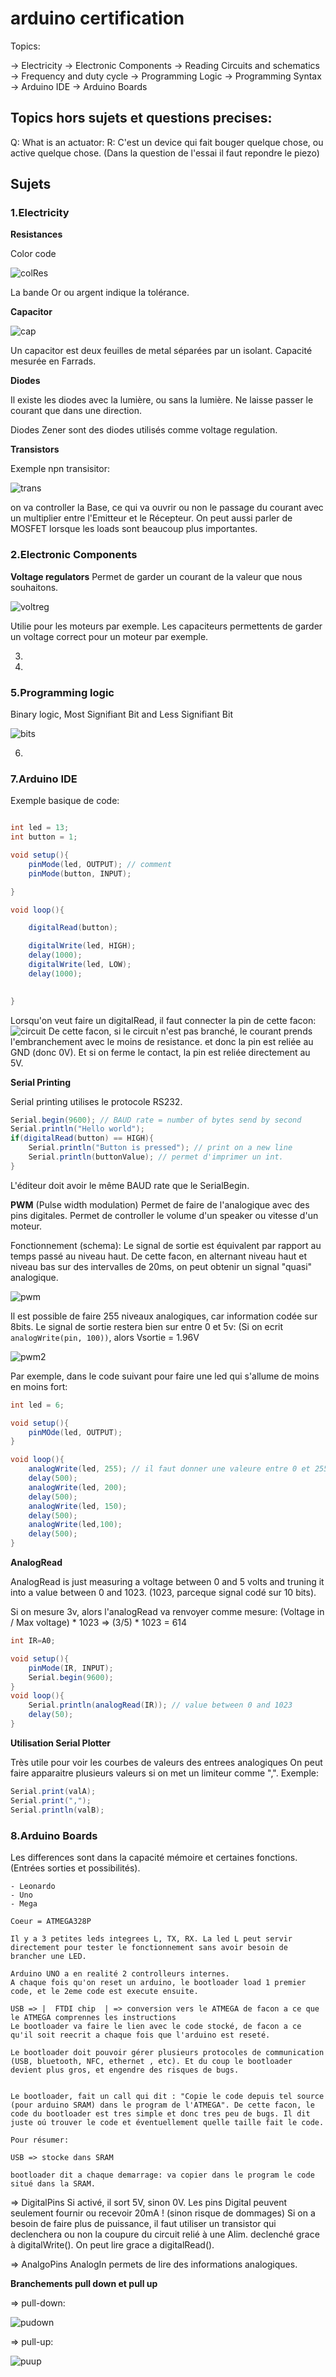 # arduino certification

Topics:

-> Electricity
-> Electronic Components
-> Reading Circuits and schematics
-> Frequency and duty cycle
-> Programming Logic
-> Programming Syntax
-> Arduino IDE
-> Arduino Boards



## Topics hors sujets et questions precises:

Q: What is an actuator:
R: C'est un device qui fait bouger quelque chose, ou active quelque chose. (Dans la question de l'essai il faut repondre le piezo)


## Sujets


### 1.Electricity

**Resistances**

Color code

![colRes](./img/ard/ard08.png)

La bande Or ou argent indique la tolérance.

**Capacitor**

![cap](./img/ard/ard06.png)

Un capacitor est deux feuilles de metal séparées par un isolant.
Capacité mesurée en Farrads.


**Diodes**

Il existe les diodes avec la lumière, ou sans la lumière. Ne laisse passer le courant que dans une direction.

Diodes Zener sont des diodes utilisés comme voltage regulation.


**Transistors**

Exemple npn transisitor:

![trans](./img/ard/ard07.png)

on va controller la Base, ce qui va ouvrir ou non le passage du courant avec un multiplier entre l'Emitteur et le Récepteur.
On peut aussi parler de MOSFET lorsque les loads sont beaucoup plus importantes.



### 2.Electronic Components

**Voltage regulators**
Permet de garder un courant de la valeur que nous souhaitons.

![voltreg](./img/ard/ard05.png)

Utilie pour les moteurs par exemple.
Les capaciteurs permettents de garder un voltage correct pour un moteur par exemple.


3.
4.

### 5.Programming logic

Binary logic, Most Signifiant Bit and Less Signifiant Bit

![bits](img/ard/ard02.png)


6.

### 7.Arduino IDE

Exemple basique de code:

```java

int led = 13;
int button = 1;

void setup(){
    pinMode(led, OUTPUT); // comment
    pinMode(button, INPUT);

}

void loop(){

    digitalRead(button);

    digitalWrite(led, HIGH);
    delay(1000);
    digitalWrite(led, LOW);
    delay(1000);

    
}
```

Lorsqu'on veut faire un digitalRead, il faut connecter la pin de cette facon:
![circuit](/img/ard/ard01.png)
De cette facon, si le circuit n'est pas branché, le courant prends l'embranchement avec le moins de resistance. et donc la pin est reliée au GND (donc 0V). Et si on ferme le contact, la pin est reliée directement au 5V.

**Serial Printing**

Serial printing utilises le protocole RS232.

```java
Serial.begin(9600); // BAUD rate = number of bytes send by second
Serial.println("Hello world");
if(digitalRead(button) == HIGH){
    Serial.println("Button is pressed"); // print on a new line
    Serial.println(buttonValue); // permet d'imprimer un int.
}
```

L'éditeur doit avoir le même BAUD rate que le SerialBegin.

**PWM** (Pulse width modulation)
Permet de faire de l'analogique avec des pins digitales.
Permet de controller le volume d'un speaker ou vitesse d'un moteur.

Fonctionnement (schema):
Le signal de sortie est équivalent par rapport au temps passé au niveau haut. De cette facon, en alternant niveau haut et niveau bas sur des intervalles de 20ms, on peut obtenir un signal "quasi" analogique.

![pwm](./img/ard/ard03.png)

Il est possible de faire 255 niveaux analogiques, car information codée sur 8bits.
Le signal de sortie restera bien sur entre 0 et 5v:
(Si on ecrit `analogWrite(pin, 100))`, alors Vsortie = 1.96V

![pwm2](./img/ard/ard04.png)


Par exemple, dans le code suivant pour faire une led qui s'allume de moins en moins fort:
```java
int led = 6;

void setup(){
    pinMOde(led, OUTPUT);
}

void loop(){
    analogWrite(led, 255); // il faut donner une valeure entre 0 et 255
    delay(500);
    analogWrite(led, 200);
    delay(500);
    analogWrite(led, 150);
    delay(500);
    analogWrite(led,100);
    delay(500);
}
```

**AnalogRead**

AnalogRead is just measuring a voltage between 0 and 5 volts and truning it into a value between 0 and 1023.
(1023, parceque signal codé sur 10 bits).

Si on mesure 3v, alors l'analogRead va renvoyer comme mesure:
(Voltage in / Max voltage) * 1023
    => (3/5) * 1023 = 614

```java
int IR=A0;

void setup(){
    pinMode(IR, INPUT);
    Serial.begin(9600);
}
void loop(){
    Serial.println(analogRead(IR)); // value between 0 and 1023
    delay(50);
}
```

**Utilisation Serial Plotter**

Très utile pour voir les courbes de valeurs des entrees analogiques
On peut faire apparaitre plusieurs valeurs si on met un limiteur comme ",".
Exemple:

```java
Serial.print(valA);
Serial.print(",");
Serial.println(valB);
```




### 8.Arduino Boards

Les differences sont dans la capacité mémoire et certaines fonctions. (Entrées sorties et possibilités).

    - Leonardo
    - Uno
    - Mega

    Coeur = ATMEGA328P

    Il y a 3 petites leds integrees L, TX, RX. La led L peut servir directement pour tester le fonctionnement sans avoir besoin de brancher une LED.

    Arduino UNO a en realité 2 controlleurs internes.
    A chaque fois qu'on reset un arduino, le bootloader load 1 premier code, et le 2eme code est execute ensuite.

    USB => |  FTDI chip  | => conversion vers le ATMEGA de facon a ce que le ATMEGA comprennes les instructions
    Le bootloader va faire le lien avec le code stocké, de facon a ce qu'il soit reecrit a chaque fois que l'arduino est reseté.

    Le bootloader doit pouvoir gérer plusieurs protocoles de communication (USB, bluetooth, NFC, ethernet , etc). Et du coup le bootloader devient plus gros, et engendre des risques de bugs.


    Le bootloader, fait un call qui dit : "Copie le code depuis tel source (pour arduino SRAM) dans le program de l'ATMEGA". De cette facon, le code du bootloader est tres simple et donc tres peu de bugs. Il dit juste oú trouver le code et éventuellement quelle taille fait le code.

    Pour résumer:

    USB => stocke dans SRAM
    
    bootloader dit a chaque demarrage: va copier dans le program le code situé dans la SRAM.


=> DigitalPins
    Si activé, il sort 5V, sinon 0V.
    Les pins Digital peuvent seulement fournir ou recevoir 20mA ! (sinon risque de dommages)
    Si on a besoin de faire plus de puissance, il faut utiliser un transistor qui declenchera ou non la coupure du circuit relié à une Alim.
    declenché grace à digitalWrite().
    On peut lire grace a digitalRead().

=> AnalgoPins
    AnalogIn permets de lire des informations analogiques.


**Branchements pull down et pull up**

=> pull-down:

![pudown](./img/ard/ard09.png)

=> pull-up:

![puup](./img/ard/ard10.png)